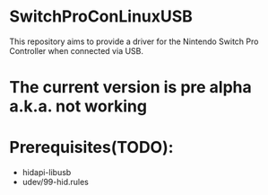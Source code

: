 # SwitchProConLinuxUSB
This repository aims to provide a driver for the Nintendo Switch Pro Controller when connected via USB.

# The current version is pre alpha a.k.a. not working

# Prerequisites(TODO):

- hidapi-libusb
- udev/99-hid.rules
